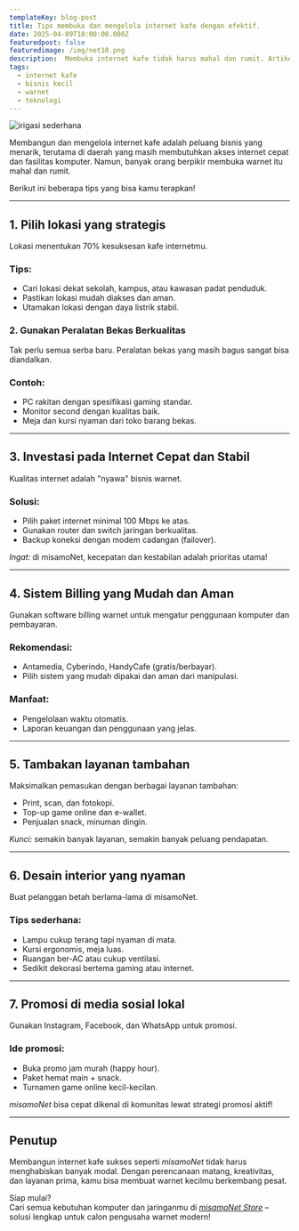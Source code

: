 ```yaml
---
templateKey: blog-post
title: Tips membuka dan mengelola internet kafe dengan efektif.
date: 2025-04-09T10:00:00.000Z  
featuredpost: false
featuredimage: /img/net10.png
description:  Membuka internet kafe tidak harus mahal dan rumit. Artikel ini membahas berbagai tips sederhana namun efektif untuk membangun dan mengelola internet kafe misamoNet, khususnya bagi pemula.
tags:
  - internet kafe 
  - bisnis kecil
  - warnet
  - teknologi 
---
```

![irigasi sederhana](/img/irigasi.png)

Membangun dan mengelola internet kafe adalah peluang bisnis yang menarik, terutama di daerah yang masih membutuhkan akses internet cepat dan fasilitas komputer. Namun, banyak orang berpikir membuka warnet itu mahal dan rumit.

Berikut ini beberapa tips yang bisa kamu terapkan!

---

## 1. Pilih lokasi yang strategis

Lokasi menentukan 70% kesuksesan kafe internetmu.

### Tips:
- Cari lokasi dekat sekolah, kampus, atau kawasan padat penduduk.
- Pastikan lokasi mudah diakses dan aman.
- Utamakan lokasi dengan daya listrik stabil.

### 2. Gunakan Peralatan Bekas Berkualitas

Tak perlu semua serba baru. Peralatan bekas yang masih bagus sangat bisa diandalkan.
### Contoh:
- PC rakitan dengan spesifikasi gaming standar.
- Monitor second dengan kualitas baik.
- Meja dan kursi nyaman dari toko barang bekas.

---

## 3. Investasi pada Internet Cepat dan Stabil

Kualitas internet adalah "nyawa" bisnis warnet.

### Solusi:
- Pilih paket internet minimal 100 Mbps ke atas.
- Gunakan router dan switch jaringan berkualitas.
- Backup koneksi dengan modem cadangan (failover).

*Ingat:* di misamoNet, kecepatan dan kestabilan adalah prioritas utama!

---

## 4. Sistem Billing yang Mudah dan Aman

Gunakan software billing warnet untuk mengatur penggunaan komputer dan pembayaran.

### Rekomendasi:
- Antamedia, Cyberindo, HandyCafe (gratis/berbayar).
- Pilih sistem yang mudah dipakai dan aman dari manipulasi.

### Manfaat:
- Pengelolaan waktu otomatis.
- Laporan keuangan dan penggunaan yang jelas.

---

## 5. Tambakan layanan tambahan 

Maksimalkan pemasukan dengan berbagai layanan tambahan:

- Print, scan, dan fotokopi.
- Top-up game online dan e-wallet.
- Penjualan snack, minuman dingin.

*Kunci:* semakin banyak layanan, semakin banyak peluang pendapatan.

---

## 6. Desain interior yang nyaman

Buat pelanggan betah berlama-lama di misamoNet.

### Tips sederhana:
- Lampu cukup terang tapi nyaman di mata.
- Kursi ergonomis, meja luas.
- Ruangan ber-AC atau cukup ventilasi.
- Sedikit dekorasi bertema gaming atau internet.

---

## 7. Promosi di media sosial lokal

Gunakan Instagram, Facebook, dan WhatsApp untuk promosi.

### Ide promosi:
- Buka promo jam murah (happy hour).
- Paket hemat main + snack.
- Turnamen game online kecil-kecilan.

*misamoNet* bisa cepat dikenal di komunitas lewat strategi promosi aktif!

---

## Penutup

Membangun internet kafe sukses seperti *misamoNet* tidak harus menghabiskan banyak modal. Dengan perencanaan matang, kreativitas, dan layanan prima, kamu bisa membuat warnet kecilmu berkembang pesat.

Siap mulai?  
Cari semua kebutuhan komputer dan jaringanmu di [*misamoNet Store*](https://misamonet.id) – solusi lengkap untuk calon pengusaha warnet modern!


